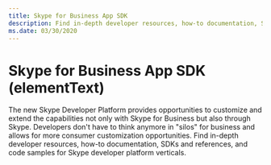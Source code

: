 ```yaml
---
title: Skype for Business App SDK
description: Find in-depth developer resources, how-to documentation, SDKs and references, and code samples for Skype developer platform verticals.
ms.date: 03/30/2020
---
```


# Skype for Business App SDK (elementText)

The new Skype Developer Platform provides opportunities to customize and extend the capabilities not only with Skype for Business but also through Skype. Developers don't have to think anymore in "silos" for business and allows for more consumer customization opportunities. Find in-depth developer resources, how-to documentation, SDKs and references, and code samples for Skype developer platform verticals.
